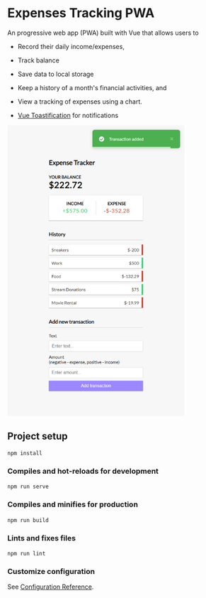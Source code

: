 # Expenses Tracking PWA
An progressive web app (PWA) built with Vue that allows users to 

- Record their daily income/expenses,
- Track balance
- Save data to local storage
- Keep a history of a month's financial activities, and 
- View a tracking of expenses using a chart.

- [Vue Toastification](https://github.com/Maronato/vue-toastification) for notifications

<img src="public/screen.png" width="400" />

## Project setup
```
npm install
```

### Compiles and hot-reloads for development
```
npm run serve
```

### Compiles and minifies for production
```
npm run build
```

### Lints and fixes files
```
npm run lint
```

### Customize configuration
See [Configuration Reference](https://cli.vuejs.org/config/).
